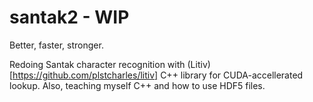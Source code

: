 # santak2 - WIP
Better, faster, stronger.

Redoing Santak character recognition with (Litiv)[https://github.com/plstcharles/litiv] C++ library for CUDA-accellerated lookup. Also, teaching myself C++ and how to use HDF5 files. 
